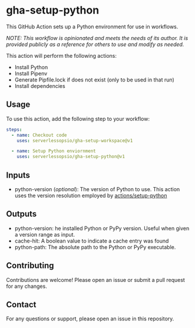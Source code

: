 # gha-setup-python
This GitHub Action sets up a Python environment for use in workflows.

_*NOTE: This workflow is opinionated and meets the needs of its author. It is provided publicly as a reference for others to use and modify as needed.*_

This action will perform the following actions:
* Install Python
* Install Pipenv
* Generate Pipfile.lock if does not exist (only to be used in that run)
* Install dependencies

## Usage
To use this action, add the following step to your workflow:

```yaml
steps:
  - name: Checkout code
    uses: serverlessopsio/gha-setup-workspace@v1

  - name: Setup Python enviornment
    uses: serverlessopsio/gha-setup-python@v1
```

## Inputs
* python-version (_optional_): The version of Python to use. This action uses the version resolution employed by [actions/setup-python](https://github.com/actions/setup-python)

## Outputs
* python-version: he installed Python or PyPy version. Useful when given a version range as input.
* cache-hit: A boolean value to indicate a cache entry was found
* python-path: The absolute path to the Python or PyPy executable.

## Contributing
Contributions are welcome! Please open an issue or submit a pull request for any changes.

## Contact
For any questions or support, please open an issue in this repository.


